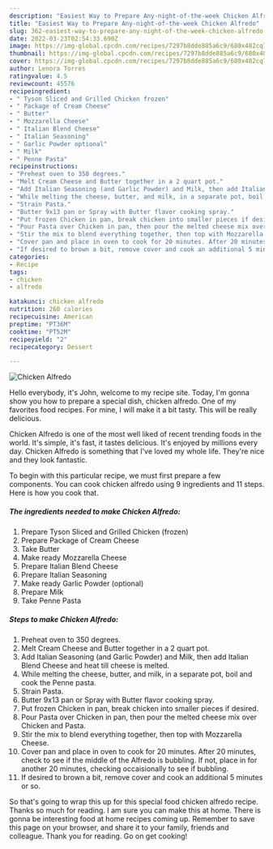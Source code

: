 ```yaml
---
description: "Easiest Way to Prepare Any-night-of-the-week Chicken Alfredo"
title: "Easiest Way to Prepare Any-night-of-the-week Chicken Alfredo"
slug: 362-easiest-way-to-prepare-any-night-of-the-week-chicken-alfredo
date: 2022-03-23T02:54:33.690Z
image: https://img-global.cpcdn.com/recipes/7297b8dde885a6c9/680x482cq70/chicken-alfredo-recipe-main-photo.jpg
thumbnail: https://img-global.cpcdn.com/recipes/7297b8dde885a6c9/680x482cq70/chicken-alfredo-recipe-main-photo.jpg
cover: https://img-global.cpcdn.com/recipes/7297b8dde885a6c9/680x482cq70/chicken-alfredo-recipe-main-photo.jpg
author: Lenora Torres
ratingvalue: 4.5
reviewcount: 45576
recipeingredient:
- " Tyson Sliced and Grilled Chicken frozen"
- " Package of Cream Cheese"
- " Butter"
- " Mozzarella Cheese"
- " Italian Blend Cheese"
- " Italian Seasoning"
- " Garlic Powder optional"
- " Milk"
- " Penne Pasta"
recipeinstructions:
- "Preheat oven to 350 degrees."
- "Melt Cream Cheese and Butter together in a 2 quart pot."
- "Add Italian Seasoning (and Garlic Powder) and Milk, then add Italian Blend Cheese and heat till cheese is melted."
- "While melting the cheese, butter, and milk, in a separate pot, boil and cook the Penne pasta."
- "Strain Pasta."
- "Butter 9x13 pan or Spray with Butter flavor cooking spray."
- "Put frozen Chicken in pan, break chicken into smaller pieces if desired."
- "Pour Pasta over Chicken in pan, then pour the melted cheese mix over Chicken and Pasta."
- "Stir the mix to blend everything together, then top with Mozzarella Cheese."
- "Cover pan and place in oven to cook for 20 minutes. After 20 minutes, check to see if the middle of the Alfredo is bubbling. If not, place in for another 20 minutes, checking occaisionally to see if bubbling."
- "If desired to brown a bit, remove cover and cook an additional 5 minutes or so."
categories:
- Recipe
tags:
- chicken
- alfredo

katakunci: chicken alfredo 
nutrition: 260 calories
recipecuisine: American
preptime: "PT36M"
cooktime: "PT52M"
recipeyield: "2"
recipecategory: Dessert

---
```



![Chicken Alfredo](https://img-global.cpcdn.com/recipes/7297b8dde885a6c9/680x482cq70/chicken-alfredo-recipe-main-photo.jpg)

Hello everybody, it's John, welcome to my recipe site. Today, I'm gonna show you how to prepare a special dish, chicken alfredo. One of my favorites food recipes. For mine, I will make it a bit tasty. This will be really delicious.



Chicken Alfredo is one of the most well liked of recent trending foods in the world. It's simple, it's fast, it tastes delicious. It's enjoyed by millions every day. Chicken Alfredo is something that I've loved my whole life. They're nice and they look fantastic.


To begin with this particular recipe, we must first prepare a few components. You can cook chicken alfredo using 9 ingredients and 11 steps. Here is how you cook that.

<!--inarticleads1-->

##### The ingredients needed to make Chicken Alfredo:

1. Prepare  Tyson Sliced and Grilled Chicken (frozen)
1. Prepare  Package of Cream Cheese
1. Take  Butter
1. Make ready  Mozzarella Cheese
1. Prepare  Italian Blend Cheese
1. Prepare  Italian Seasoning
1. Make ready  Garlic Powder (optional)
1. Prepare  Milk
1. Take  Penne Pasta




<!--inarticleads2-->

##### Steps to make Chicken Alfredo:

1. Preheat oven to 350 degrees.
1. Melt Cream Cheese and Butter together in a 2 quart pot.
1. Add Italian Seasoning (and Garlic Powder) and Milk, then add Italian Blend Cheese and heat till cheese is melted.
1. While melting the cheese, butter, and milk, in a separate pot, boil and cook the Penne pasta.
1. Strain Pasta.
1. Butter 9x13 pan or Spray with Butter flavor cooking spray.
1. Put frozen Chicken in pan, break chicken into smaller pieces if desired.
1. Pour Pasta over Chicken in pan, then pour the melted cheese mix over Chicken and Pasta.
1. Stir the mix to blend everything together, then top with Mozzarella Cheese.
1. Cover pan and place in oven to cook for 20 minutes. After 20 minutes, check to see if the middle of the Alfredo is bubbling. If not, place in for another 20 minutes, checking occaisionally to see if bubbling.
1. If desired to brown a bit, remove cover and cook an additional 5 minutes or so.




So that's going to wrap this up for this special food chicken alfredo recipe. Thanks so much for reading. I am sure you can make this at home. There is gonna be interesting food at home recipes coming up. Remember to save this page on your browser, and share it to your family, friends and colleague. Thank you for reading. Go on get cooking!
